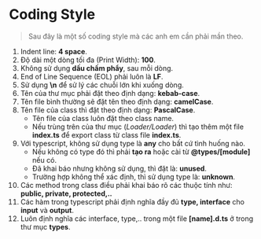 # Coding Style

> Sau đây là một số coding style mà các anh em cần phải mần theo.

1.  Indent line: **4 space**.
2.  Độ dài một dòng tối đa (Print Width): **100**.
3.  Không sử dụng **dấu chấm phẩy**, sau mỗi dòng.
4.  End of Line Sequence (EOL) phải luôn là **LF**.
5.  Sử dụng **\n** để sử lý các chuỗi lớn khi xuống dòng.
6.  Tên của thư mục phải đặt theo định dạng: **kebab-case**.
7.  Tên file bình thường sẽ đặt tên theo định dạng: **camelCase**.
8.  Tên file của class thì đặt theo định dạng: **PascalCase**.
    -   Tên file của class luôn đặt theo class name.
    -   Nếu trùng trên của thư mục (_Loader/Loader_) thì tạo thêm một file **index.ts** để export class từ class file **index.ts**.
9.  Với typescript, không sử dụng type là **any** cho bất cứ tình huống nào.
    -   Nếu không có type đó thì phải **tạo ra** hoặc cài từ **@types/[module]** nếu có.
    -   Đã khai báo nhưng không sử dụng, thì đặt là: **unused**.
    -   Trường hợp không thể xác định, thì sử dụng type là: **unknown**.
10. Các method trong class điều phải khai báo rõ các thuộc tính như: **public, private, protected,..**
11. Các hàm trong typescript phải định nghĩa đầy đủ **type, interface** cho **input** và **output**.
12. Luôn định nghĩa các interface, type,.. trong một file **[name].d.ts** ở trong thư mục **types**.
